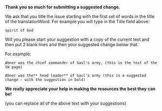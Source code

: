 **Thank you so much for submitting a suggested change.**

We ask that you title the issue starting with the first set of words in the title of the translationWord. For example you will type in the Title field above: 

    spirit of God

Will you please start your suggestion with a copy of the current text and then put 2 blank lines and then your suggested change below that.

For example: 

    Abner was the chief commander of Saul's army, (this is the text of the tW page)

    Abner was the** head leader** of Saul's army (this is a suggested change - with the suggestion in bold)

**We really appreciate your help in making the resources the best they can be!**


(you can replace all of the above text with your suggestions)

